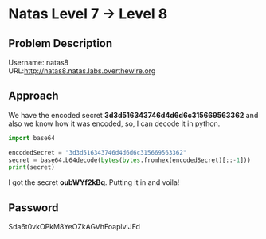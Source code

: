 # Natas Level 7 → Level 8
## Problem Description
Username: natas8 <br>
URL:http://natas8.natas.labs.overthewire.org
## Approach
We have the encoded secret **3d3d516343746d4d6d6c315669563362** and also we know how it was encoded, so, I can decode it in python.

```python
import base64

encodedSecret = "3d3d516343746d4d6d6c315669563362"
secret = base64.b64decode(bytes(bytes.fromhex(encodedSecret)[::-1]))
print(secret)
```
I got the secret **oubWYf2kBq**. Putting it in and voila!
## Password
Sda6t0vkOPkM8YeOZkAGVhFoaplvlJFd
